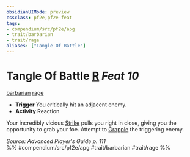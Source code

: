 ```yaml
---
obsidianUIMode: preview
cssclass: pf2e,pf2e-feat
tags:
- compendium/src/pf2e/apg
- trait/barbarian
- trait/rage
aliases: ["Tangle Of Battle"]
---
```

# Tangle Of Battle  [R](chapter-9-playing-the-game.md#Actions "Reaction") *Feat 10*  
[barbarian](Reference/Rules/Traits/barbarian.md "Barbarian Class Trait")  [rage](Reference/Rules/Traits/rage.md "Rage Combat Trait")  

- **Trigger** You critically hit an adjacent enemy.
- **Activity** Reaction

Your incredibly vicious [Strike](strike.md) pulls you right in close, giving you the opportunity to grab your foe. Attempt to [Grapple](Reference/Rules/Actions/grapple.md) the triggering enemy.

*Source: Advanced Player's Guide p. 111*  
%% #compendium/src/pf2e/apg #trait/barbarian #trait/rage %%